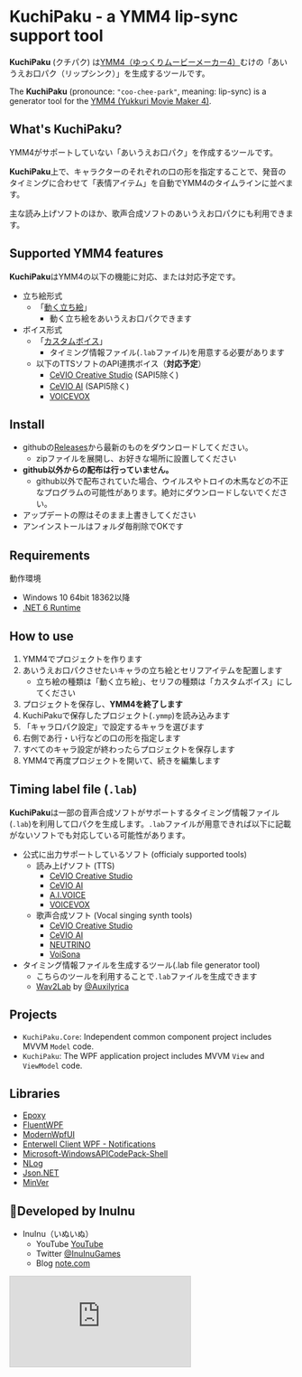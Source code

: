 # KuchiPaku - a YMM4 lip-sync support tool

**KuchiPaku** (クチパク) は[YMM4（ゆっくりムービーメーカー4）](https://manjubox.net/ymm4/)むけの「あいうえお口パク（リップシンク）」を生成するツールです。

The **KuchiPaku** (pronounce: `"coo-chee-park"`, meaning: lip-sync) is a generator tool for the [YMM4 (Yukkuri Movie Maker 4)](https://manjubox.net/ymm4/).

## What's KuchiPaku?

YMM4がサポートしていない「あいうえお口パク」を作成するツールです。

**KuchiPaku**上で、キャラクターのそれぞれの口の形を指定することで、発音のタイミングに合わせて「表情アイテム」を自動でYMM4のタイムラインに並べます。

主な読み上げソフトのほか、歌声合成ソフトのあいうえお口パクにも利用できます。

## Supported YMM4 features

**KuchiPaku**はYMM4の以下の機能に対応、または対応予定です。
- 立ち絵形式
  - 「[動く立ち絵](https://manjubox.net/ymm4/faq/%E7%AB%8B%E3%81%A1%E7%B5%B5%E6%A9%9F%E8%83%BD/%E5%8B%95%E3%81%8F%E7%AB%8B%E3%81%A1%E7%B5%B5%E7%B4%A0%E6%9D%90%E3%81%AE%E4%BD%9C%E3%82%8A%E6%96%B9/)」
    - 動く立ち絵をあいうえお口パクできます
- ボイス形式
  - 「[カスタムボイス](https://manjubox.net/ymm4/faq/%E3%82%86%E3%81%A3%E3%81%8F%E3%82%8A%E3%83%9C%E3%82%A4%E3%82%B9/%E5%A4%96%E9%83%A8%E3%81%AE%E9%9F%B3%E5%A3%B0%E5%90%88%E6%88%90%E3%82%A8%E3%83%B3%E3%82%B8%E3%83%B3%E3%81%A7%E4%BD%9C%E6%88%90%E3%81%97%E3%81%9F%E9%9F%B3%E5%A3%B0%E3%83%95%E3%82%A1%E3%82%A4%E3%83%AB%E3%82%92%E4%BD%BF%E7%94%A8%E3%81%97%E3%81%9F%E3%81%84/)」
    - タイミング情報ファイル(`.lab`ファイル)を用意する必要があります
  - 以下のTTSソフトのAPI連携ボイス（**対応予定**）
    - [CeVIO Creative Studio](https://cevio.jp/product/ccs/) (SAPI5除く)
    - [CeVIO AI](https://cevio.jp/) (SAPI5除く)
    - [VOICEVOX](https://voicevox.hiroshiba.jp/)

## Install

- githubの[Releases](https://github.com/InuInu2022/KuchiPaku/releases)から最新のものをダウンロードしてください。
  - zipファイルを展開し、お好きな場所に設置してください
- **github以外からの配布は行っていません。**
  - github以外で配布されていた場合、ウイルスやトロイの木馬などの不正なプログラムの可能性があります。絶対にダウンロードしないでください。
- アップデートの際はそのまま上書きしてください
- アンインストールはフォルダ毎削除でOKです

## Requirements

動作環境
- Windows 10 64bit 18362以降
- [.NET 6 Runtime](https://dotnet.microsoft.com/ja-jp/download/dotnet/6.0/runtime)

## How to use

1. YMM4でプロジェクトを作ります
2. あいうえお口パクさせたいキャラの立ち絵とセリフアイテムを配置します
   - 立ち絵の種類は「動く立ち絵」、セリフの種類は「カスタムボイス」にしてください
3. プロジェクトを保存し、**YMM4を終了します**
4. KuchiPakuで保存したプロジェクト(`.ymmp`)を読み込みます
5. 「キャラ口パク設定」で設定するキャラを選びます
6. 右側であ行・い行などの口の形を指定します
7. すべてのキャラ設定が終わったらプロジェクトを保存します
8. YMM4で再度プロジェクトを開いて、続きを編集します

## Timing label file (`.lab`)

**KuchiPaku**は一部の音声合成ソフトがサポートするタイミング情報ファイル(`.lab`)を利用して口パクを生成します。`.lab`ファイルが用意できれば以下に記載がないソフトでも対応している可能性があります。

- 公式に出力サポートしているソフト (officialy supported tools)
  - 読み上げソフト (TTS)
    - [CeVIO Creative Studio](https://cevio.jp/product/ccs/)
    - [CeVIO AI](https://cevio.jp/)
    - [A.I.VOICE](https://aivoice.jp/)
    - [VOICEVOX](https://voicevox.hiroshiba.jp/)
  - 歌声合成ソフト (Vocal singing synth tools)
    - [CeVIO Creative Studio](https://cevio.jp/product/ccs/)
    - [CeVIO AI](https://cevio.jp/)
    - [NEUTRINO](https://studio-neutrino.com/)
    - [VoiSona](https://voisona.com/)
- タイミング情報ファイルを生成するツール(.lab file generator tool)
  - こちらのツールを利用することで`.lab`ファイルを生成できます
  - [Wav2Lab](https://www.nicovideo.jp/watch/sm34735545) by [@Auxilyrica](https://twitter.com/Auxilyrica)

## Projects

- `KuchiPaku.Core`: Independent common component project includes MVVM `Model` code.
- `KuchiPaku`: The WPF application project includes MVVM `View` and `ViewModel` code.

## Libraries

- [Epoxy](https://github.com/kekyo/Epoxy)
- [FluentWPF](https://github.com/sourcechord/FluentWPF)
- [ModernWpfUI](https://github.com/Kinnara/ModernWpf)
- [Enterwell Client WPF - Notifications](https://github.com/Enterwell/Wpf.Notifications)
- [Microsoft-WindowsAPICodePack-Shell](https://github.com/contre/Windows-API-Code-Pack-1.1)
- [NLog](https://nlog-project.org/)
- [Json.NET](https://github.com/JamesNK/Newtonsoft.Json)
- [MinVer](https://github.com/adamralph/minver)

## 🐶Developed by InuInu

- InuInu（いぬいぬ）
  - YouTube [YouTube](https://bit.ly/InuInuMusic)
  - Twitter [@InuInuGames](https://twitter.com/InuInuGames)
  - Blog [note.com](https://note.com/inuinu_)

<iframe width="320" height="160" src="https://ext.nicovideo.jp/thumb_user/98013232" scrolling="no" style="border:solid 1px #CCC;" frameborder="0">いぬいぬGames</iframe>
